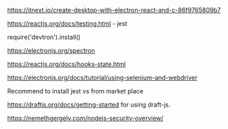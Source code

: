 https://itnext.io/create-desktop-with-electron-react-and-c-86f9765809b7

https://reactjs.org/docs/testing.html - jest

require('devtron').install()

https://electronjs.org/spectron

https://reactjs.org/docs/hooks-state.html

https://electronjs.org/docs/tutorial/using-selenium-and-webdriver

Recommend to install jest vs from market place

https://draftjs.org/docs/getting-started for using draft-js.

https://nemethgergely.com/nodejs-security-overview/